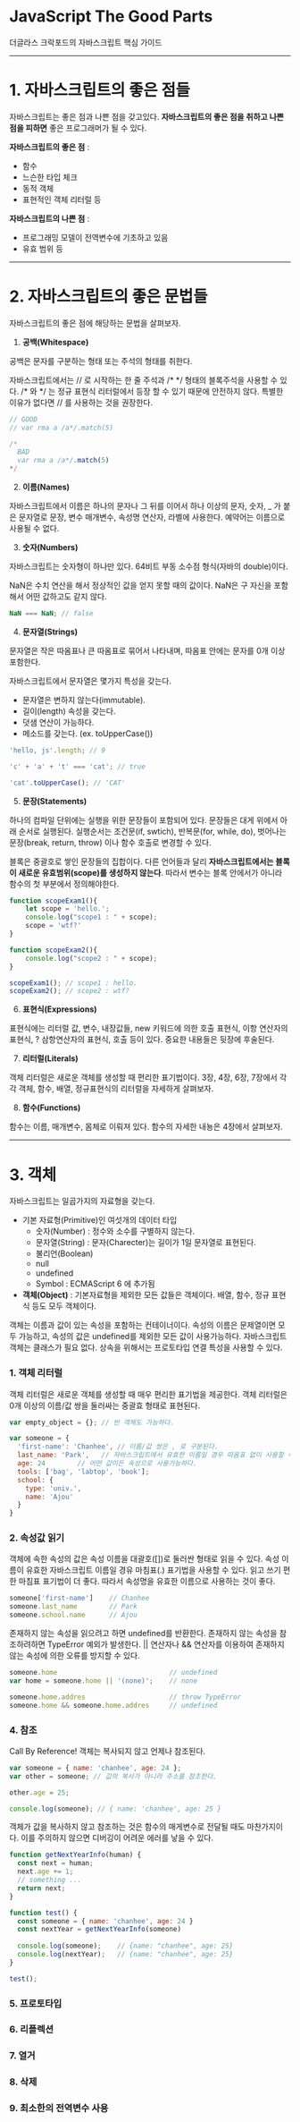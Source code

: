 # JavaScript The Good Parts 
더글라스 크락포드의 자바스크립트 핵심 가이드



- - -
# 1. 자바스크립트의 좋은 점들
자바스크립트는 좋은 점과 나쁜 점을 갖고있다. **자바스크립트의 좋은 점을 취하고 나쁜 점을 피하면** 좋은 프로그래머가 될 수 있다.

**자바스크립트의 좋은 점** :
- 함수
- 느슨한 타입 체크
- 동적 객체
- 표현적인 객체 리터럴 등

**자바스크립트의 나쁜 점** :
- 프로그래밍 모델이 전역변수에 기초하고 있음
- 유효 범위 등



- - -
# 2. 자바스크립트의 좋은 문법들
자바스크립트의 좋은 점에 해당하는 문법을 살펴보자.

1. **공백(Whitespace)**

공백은 문자를 구분하는 형태 또는 주석의 형태를 취한다.

자바스크립트에서는 // 로 시작하는 한 줄 주석과 /*  \*/ 형태의 블록주석을 사용할 수 있다. /* 와 \*/ 는 정규 표현식 리터럴에서 등장 할 수 있기 때문에 안전하지 않다. 특별한 이유가 없다면 // 를 사용하는 것을 권장한다. 

```js
// GOOD
// var rma a /a*/.match(5)

/*
  BAD
  var rma a /a*/.match(5)
*/
```


2. **이름(Names)**

자바스크립트에서 이름은 하나의 문자나 그 뒤를 이어서 하나 이상의 문자, 숫자, _ 가 붙은 문자열로 문장, 변수 매개변수, 속성명 연산자, 라벨에 사용한다. 예약어는 이름으로 사용될 수 없다.


3. **숫자(Numbers)**

자바스크립트는 숫자형이 하나만 있다. 64비트 부동 소수점 형식(자바의 double)이다. 

NaN은 수치 연산을 해서 정상적인 값을 얻지 못할 때의 값이다. NaN은 구 자신을 포함해서 어떤 값하고도 같지 않다. 
```js
NaN === NaN; // false
```


4. **문자열(Strings)**

문자열은 작은 따옴표나 큰 따옴표로 묶어서 나타내며, 따옴표 안에는 문자를 0개 이상 포함한다. 

자바스크립트에서 문자열은 몇가지 특성을 갖는다. 
- 문자열은 변하지 않는다(immutable).
- 길이(length) 속성을 갖는다.
- 덧샘 연산이 가능하다. 
- 메소드를 갖는다. (ex. toUpperCase())
```js
'hello, js'.length; // 9

'c' + 'a' + 't' === 'cat'; // true

'cat'.toUpperCase(); // 'CAT'
```


5. **문장(Statements)**

하나의 컴파일 단위에는 실행을 위한 문장들이 포함되어 있다. 문장들은 대게 위에서 아래 순서로 실행된다. 실행순서는 조건문(if, swtich), 반복문(for, while, do), 벗어나는 문장(break, return, throw) 이나 함수 호출로 변경할 수 있다.

블록은 중괄호로 쌓인 문장들의 집합이다. 다른 언어들과 달리 **자바스크립트에서는 블록이 새로운 유효범위(scope)를 생성하지 않는다**. 따라서 변수는 블록 안에서가 아니라 함수의 첫 부분에서 정의해야한다. 
```js
function scopeExam1(){  
    let scope = 'hello.';
    console.log("scope1 : " + scope);
    scope = 'wtf?'
}

function scopeExam2(){  
    console.log("scope2 : " + scope);
}

scopeExam1(); // scope1 : hello.
scopeExam2(); // scope2 : wtf?
```

6. **표현식(Expressions)**

표현식에는 리터럴 값, 변수, 내장값들, new 키워드에 의한 호출 표현식, 이항 연산자의 표현식, ? 삼항연산자의 표현식, 호출 등이 있다. 중요한 내용들은 뒷장에 후술된다.
 

7. **리터럴(Literals)**

객체 리터럴은 새로운 객체를 생성할 때 편리한 표기법이다. 
3장, 4장, 6장, 7장에서 각각 객체, 함수, 배열, 정규표현식의 리터럴을 자세하게 살펴보자.


8. **함수(Functions)**

함수는 이름, 매개변수, 몸체로 이뤄져 있다. 함수의 자세한 내뇽은 4장에서 살펴보자.



- - -
# 3. 객체

자바스크립트는 일곱가지의 자료형을 갖는다. 
- 기본 자료형(Primitive)인 여섯개의 데이터 타입
  - 숫자(Number) : 정수와 소수를 구별하지 않는다.
  - 문자열(String) : 문자(Charecter)는 길이가 1일 문자열로 표현된다.
  - 불리언(Boolean)
  - null
  - undefined
  - Symbol : ECMAScript 6 에 추가됨
- **객체(Object)** : 기본자료형을 제외한 모든 값들은 객체이다. 배열, 함수, 정규 표현식 등도 모두 객체이다.

객체는 이름과 값이 있는 속성을 포함하는 컨테이너이다. 속성의 이름은 문제열이면 모두 가능하고, 속성의 값은 undefined를 제외한 모든 값이 사용가능하다. 자바스크립트 객체는 클래스가 필요 없다. 상속을 위해서는 프로토타입 연결 특성을 사용할 수 있다. 


### 1. 객체 리터럴 

객체 리터럴은 새로운 객체를 생성할 때 매우 편리한 표기법을 제공한다. 객체 리터럴은 0개 이상의 이름/값 쌍을 둘러싸는 중괄효 형태로 표현된다.
```js
var empty_object = {}; // 빈 객체도 가능하다.

var someone = {
  'first-name': 'Chanhee', // 이름/값 쌍은 , 로 구분된다. 
  last_name: 'Park',   // 자바스크립트에서 유효한 이름일 경우 따옴표 없이 사용할 수 있다. (2장 2절 참고)
  age: 24        // 어떤 값이든 속성으로 사용가능하다. 
  tools: ['bag', 'labtop', 'book'];
  school: {
    type: 'univ.', 
    name: 'Ajou'
  }
}
```


### 2. 속성값 읽기

객체에 속한 속성의 값은 속성 이름을 대괄호(\[])로 둘러싼 형태로 읽을 수 있다. 속성 이름이 유효한 자바스크립트 이름일 경유 마침표(.) 표기법을 사용할 수 있다. 읽고 쓰기 편한 마침표 표기법이 더 좋다. 따라서 속성명을 유효한 이름으로 사용하는 것이 좋다. 
```js
someone['first-name']    // Chanhee
someone.last_name        // Park
someone.school.name      // Ajou
```

존재하지 않는 속성을 읽으려고 하면 undefined를 반환한다. 존재하지 않는 속성을 참조하려하면 TypeError 예외가 발생한다. || 연산자나 && 연산자를 이용하여 존재하지 않는 속성에 의한 오류를 방지할 수 있다. 
```js
someone.home                            // undefined
var home = someone.home || '(none)';    // none

someone.home.addres                     // throw TypeError
someone.home && someone.home.addres     // undefined
```

### 4. 참조

Call By Reference! 객체는 복사되지 않고 언제나 참조된다. 
```js
var someone = { name: 'chanhee', age: 24 };
var other = someone; // 값의 복사가 아니라 주소를 참조한다.

other.age = 25; 

console.log(someone); // { name: 'chanhee', age: 25 }
``` 

객체가 값을 복사하지 않고 참조하는 것은 함수의 매게변수로 전달될 때도 마찬가지이다. 이를 주의하지 않으면 디버깅이 어려운 에러를 낳을 수 있다.
```js
function getNextYearInfo(human) {
  const next = human;
  next.age += 1;
  // something ... 
  return next; 
}

function test() {
  const someone = { name: 'chanhee', age: 24 }
  const nextYear = getNextYearInfo(someone)
  
  console.log(someone);    // {name: "chanhee", age: 25}
  console.log(nextYear);   // {name: "chanhee", age: 25}
}

test();
``` 

### 5. 프로토타입


### 6. 리플렉션 


### 7. 열거


### 8. 삭제


### 9. 최소한의 전역변수 사용







